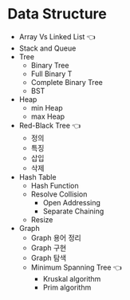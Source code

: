 # Data Structure
- Array Vs Linked List 👈
- Stack and Queue
- Tree
    - Binary Tree
    - Full Binary T
    - Complete Binary Tree
    - BST
- Heap
    - min Heap
    - max Heap
- Red-Black Tree 👈
    - 정의
    - 특징
    - 삽입
    - 삭제
- Hash Table
    - Hash Function
    - Resolve Collision
        - Open Addressing
        - Separate Chaining
    - Resize
- Graph
    - Graph 용어 정리
    - Graph 구현
    - Graph 탐색
    - Minimum Spanning Tree 👈
        - Kruskal algorithm
        - Prim algorithm
